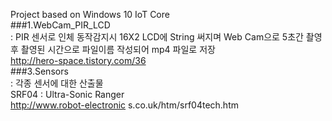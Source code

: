 ﻿Project based on Windows 10 IoT Core<br>
###1.WebCam_PIR_LCD<br>
: PIR 센서로 인체 동작감지시 16X2 LCD에 String 써지며 Web Cam으로 5초간 촬영 후 촬영된 시간으로 파일이름 작성되어 mp4 파일로 저장<br>
 http://hero-space.tistory.com/36<br>
###3.Sensors<br>
: 각종 센서에 대한 산출물<br>
 SRF04 : Ultra-Sonic Ranger<br>
 http://www.robot-electronic s.co.uk/htm/srf04tech.htm<br>
